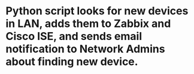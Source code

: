 # Python script looks for new devices in LAN, adds them to Zabbix and Cisco ISE, and sends email notification to Network Admins about finding new device.
